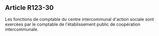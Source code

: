 ## Article R123-30

Les fonctions de comptable du centre intercommunal d'action sociale sont exercées par le comptable de
l'établissement public de coopération intercommunale.

